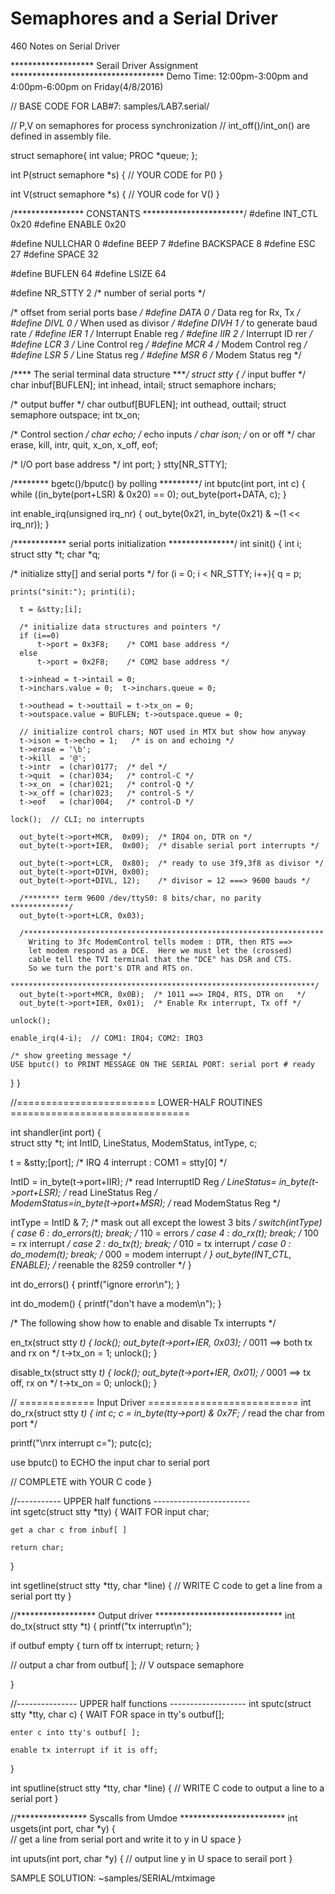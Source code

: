 Semaphores and a Serial Driver
======================


460 Notes on Serial Driver

******************* Serail Driver Assignment ***********************************
Demo Time: 12:00pm-3:00pm and 4:00pm-6:00pm on Friday(4/8/2016)

// BASE CODE FOR LAB#7: samples/LAB7.serial/

// P,V on semaphores for process synchronization
// int_off()/int_on() are defined in assembly file.


struct semaphore{
  int value;
  PROC *queue;
};

int P(struct semaphore *s)
{
  // YOUR CODE for P()
}

int V(struct semaphore *s)
{
   // YOUR code for V()
}

/**************** CONSTANTS ***********************/
#define INT_CTL     0x20
#define ENABLE      0x20

#define NULLCHAR      0
#define BEEP          7
#define BACKSPACE     8
#define ESC          27
#define SPACE        32

#define BUFLEN       64
#define LSIZE        64

#define NR_STTY       2    /* number of serial ports */

/* offset from serial ports base */
#define DATA         0   /* Data reg for Rx, Tx   */
#define DIVL         0   /* When used as divisor  */
#define DIVH         1   /* to generate baud rate */
#define IER          1   /* Interrupt Enable reg  */
#define IIR          2   /* Interrupt ID rer      */
#define LCR          3   /* Line Control reg      */
#define MCR          4   /* Modem Control reg     */
#define LSR          5   /* Line Status reg       */
#define MSR          6   /* Modem Status reg      */

/**** The serial terminal data structure ****/
struct stty {
   /* input buffer */
   char inbuf[BUFLEN];
   int inhead, intail;
   struct semaphore inchars;

   /* output buffer */
   char outbuf[BUFLEN];
   int outhead, outtail;
   struct semaphore outspace;
   int tx_on;

   /* Control section */
   char echo;   /* echo inputs */
   char ison;   /* on or off */
   char erase, kill, intr, quit, x_on, x_off, eof;

   /* I/O port base address */
   int port;
} stty[NR_STTY];


/********  bgetc()/bputc() by polling *********/
int bputc(int port, int c)
{
    while ((in_byte(port+LSR) & 0x20) == 0);
    out_byte(port+DATA, c);
}

int enable_irq(unsigned irq_nr)
{
   out_byte(0x21, in_byte(0x21) & ~(1 << irq_nr));
}

/************ serial ports initialization ***************/
int sinit()
{
  int i;  
  struct stty *t;
  char *q;

  /* initialize stty[] and serial ports */
  for (i = 0; i < NR_STTY; i++){
    q = p;

    prints("sinit:"); printi(i);

      t = &stty;[i];

      /* initialize data structures and pointers */
      if (i==0)
          t->port = 0x3F8;    /* COM1 base address */
      else
          t->port = 0x2F8;    /* COM2 base address */

      t->inhead = t->intail = 0;
      t->inchars.value = 0;  t->inchars.queue = 0;

      t->outhead = t->outtail = t->tx_on = 0;
      t->outspace.value = BUFLEN; t->outspace.queue = 0;

      // initialize control chars; NOT used in MTX but show how anyway
      t->ison = t->echo = 1;   /* is on and echoing */
      t->erase = '\b';
      t->kill  = '@';
      t->intr  = (char)0177;  /* del */
      t->quit  = (char)034;   /* control-C */
      t->x_on  = (char)021;   /* control-Q */
      t->x_off = (char)023;   /* control-S */
      t->eof   = (char)004;   /* control-D */

    lock();  // CLI; no interrupts

      out_byte(t->port+MCR,  0x09);  /* IRQ4 on, DTR on */
      out_byte(t->port+IER,  0x00);  /* disable serial port interrupts */

      out_byte(t->port+LCR,  0x80);  /* ready to use 3f9,3f8 as divisor */
      out_byte(t->port+DIVH, 0x00);
      out_byte(t->port+DIVL, 12);    /* divisor = 12 ===> 9600 bauds */

      /******** term 9600 /dev/ttyS0: 8 bits/char, no parity *************/
      out_byte(t->port+LCR, 0x03);

      /*******************************************************************
        Writing to 3fc ModemControl tells modem : DTR, then RTS ==>
        let modem respond as a DCE.  Here we must let the (crossed)
        cable tell the TVI terminal that the "DCE" has DSR and CTS.  
        So we turn the port's DTR and RTS on.
      ********************************************************************/
      out_byte(t->port+MCR, 0x0B);  /* 1011 ==> IRQ4, RTS, DTR on   */
      out_byte(t->port+IER, 0x01);  /* Enable Rx interrupt, Tx off */

    unlock();

    enable_irq(4-i);  // COM1: IRQ4; COM2: IRQ3

    /* show greeting message */
    USE bputc() to PRINT MESSAGE ON THE SERIAL PORT: serial port # ready
  }
}  


//======================== LOWER-HALF ROUTINES ===============================

int shandler(int port)
{  
   struct stty *t;
   int IntID, LineStatus, ModemStatus, intType, c;

   t = &stty;[port];            /* IRQ 4 interrupt : COM1 = stty[0] */

   IntID     = in_byte(t->port+IIR);       /* read InterruptID Reg */
   LineStatus= in_byte(t->port+LSR);       /* read LineStatus  Reg */    
   ModemStatus=in_byte(t->port+MSR);       /* read ModemStatus Reg */

   intType = IntID & 7;     /* mask out all except the lowest 3 bits */
   switch(intType){
      case 6 : do_errors(t);  break;   /* 110 = errors */
      case 4 : do_rx(t);      break;   /* 100 = rx interrupt */
      case 2 : do_tx(t);      break;   /* 010 = tx interrupt */
      case 0 : do_modem(t);   break;   /* 000 = modem interrupt */
   }
   out_byte(INT_CTL, ENABLE);   /* reenable the 8259 controller */
}

int do_errors()
{ printf("ignore error\n"); }

int do_modem()
{  printf("don't have a modem\n"); }


/* The following show how to enable and disable Tx interrupts */

en_tx(struct stty *t)
{
  lock();
  out_byte(t->port+IER, 0x03);   /* 0011 ==> both tx and rx on */
  t->tx_on = 1;
  unlock();
}

disable_tx(struct stty *t)
{
   lock();
  out_byte(t->port+IER, 0x01);   /* 0001 ==> tx off, rx on */
  t->tx_on = 0;
  unlock();
}

// ============= Input Driver ==========================
int do_rx(struct stty *t)
{
  int c;
  c = in_byte(tty->port) & 0x7F;  /* read the char from port */

  printf("\nrx interrupt c="); putc(c);

  use bputc() to ECHO the input char to serial port

  // COMPLETE with YOUR C code
}      

//----------- UPPER half functions ------------------------     
int sgetc(struct stty *tty)
{
    WAIT FOR input char;

    get a char c from inbuf[ ]

    return char;
}


int sgetline(struct stty *tty, char *line)
{
  // WRITE C code to get a line from a serial port tty
}

//****************** Output driver *****************************
int do_tx(struct stty *t)
{
   printf("tx interrupt\n");

   if outbuf empty {
      turn off tx interrupt;
      return;
   }

   // output a char from outbuf[ ];
   // V outspace semaphore

}

//--------------- UPPER half functions -------------------
int sputc(struct stty *tty, char c)
{
    WAIT FOR space in tty's outbuf[];

    enter c into tty's outbuf[ ];

    enable tx interrupt if it is off;    
}

int sputline(struct stty *tty, char *line)
{
  // WRITE C code to output a line to a serial port
}



//**************** Syscalls from Umdoe ************************
int usgets(int port, char *y)
{  
  // get a line from serial port and write it to y in U space
}

int uputs(int port, char *y)
{
  // output line y in U space to serail port
}


SAMPLE SOLUTION: ~samples/SERIAL/mtximage
